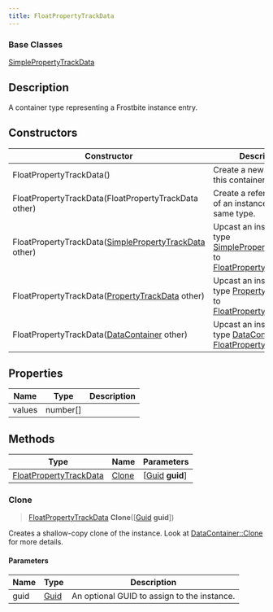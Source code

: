```yaml
---
title: FloatPropertyTrackData
---
```

### Base Classes

[SimplePropertyTrackData](/vext/ref/fb/simplepropertytrackdata/)

## Description

A container type representing a Frostbite instance entry.

## Constructors

| Constructor                                                                       | Description                                                                                                                         |
| --------------------------------------------------------------------------------- | ----------------------------------------------------------------------------------------------------------------------------------- |
| FloatPropertyTrackData()                                                          | Create a new instance of this container type.                                                                                       |
| FloatPropertyTrackData(FloatPropertyTrackData other)                              | Create a reference copy of an instance of the same type.                                                                            |
| FloatPropertyTrackData([SimplePropertyTrackData](/vext/ref/fb/simplepropertytrackdata/) other)  | Upcast an instance of type [SimplePropertyTrackData](/vext/ref/fb/simplepropertytrackdata/) to [FloatPropertyTrackData](/vext/ref/fb/floatpropertytrackdata/).  |
| FloatPropertyTrackData([PropertyTrackData](/vext/ref/fb/propertytrackdata/) other)              | Upcast an instance of type [PropertyTrackData](/vext/ref/fb/propertytrackdata/) to [FloatPropertyTrackData](/vext/ref/fb/floatpropertytrackdata/).              |
| FloatPropertyTrackData([DataContainer](/vext/ref/shared/class/datacontainer) other) | Upcast an instance of type [DataContainer](/vext/ref/shared/class/datacontainer) to [FloatPropertyTrackData](/vext/ref/fb/floatpropertytrackdata/). |

## Properties

| Name   | Type       | Description |
| ------ | ---------- | ----------- |
| values | number\[\] |             |

## Methods

| Type                                             | Name            | Parameters                                     |
| ------------------------------------------------ | --------------- | ---------------------------------------------- |
| [FloatPropertyTrackData](/vext/ref/fb/floatpropertytrackdata/) | [Clone](#clone) | \[[Guid](/vext/ref/shared/class/guid) **guid**\] |

### Clone

> [FloatPropertyTrackData](/vext/ref/fb/floatpropertytrackdata/) **Clone**(\[[Guid](/vext/ref/shared/class/guid) **guid**\])

Creates a shallow-copy clone of the instance. Look at [DataContainer::Clone](/vext/ref/shared/class/datacontainer#clone) for more details.

#### Parameters

| Name | Type         | Description                                 |
| ---- | ------------ | ------------------------------------------- |
| guid | [Guid](/vext/ref/shared/class/guid/) | An optional GUID to assign to the instance. |
